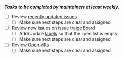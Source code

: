 _**Tasks to be completed by maintainers at least weekly.**_
<!-- Title the issue as "<ISO date> Maintainer Tasks" e.g. "2027-07-09 Maintainer Tasks" -->

- [ ] Review [recently updated issues](https://gitlab.com/gitlab-data/permifrost/-/issues/?sort=updated_desc)
    - [ ] Make sure next steps are clear and assigned
- [ ] Review new issues on [issue traige Board](https://gitlab.com/gitlab-data/permifrost/-/boards/4648238)
    - [ ] Add/Update [labels](https://gitlab.com/gitlab-data/permifrost/-/labels?subscribed=true) so that the open list is empty
    - [ ] Make sure next steps are clear and assigned
- [ ] Review [Open MRs](https://gitlab.com/gitlab-data/permifrost/-/merge_requests)
    - [ ] Make sure next steps are clear and assigned
